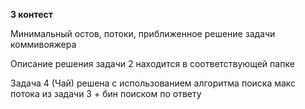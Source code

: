 **3 контест**

Минимальный остов,  потоки, приближенное решение задачи коммивояжера

Описание решения задачи 2 находится в соответствующей папке

Задача 4 (Чай) решена с использованием алгоритма поиска макс потока из задачи 3 + бин поиском по ответу

